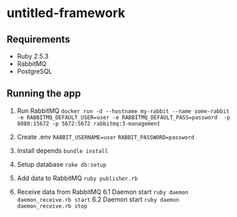 # untitled-framework

## Requirements

* Ruby 2.5.3
* RabbitMQ
* PostgreSQL

## Running the app

1. Run RabbitMQ
    ```docker run -d --hostname my-rabbit --name some-rabbit -e RABBITMQ_DEFAULT_USER=user -e RABBITMQ_DEFAULT_PASS=password  -p 8080:15672 -p 5672:5672 rabbitmq:3-management```

2. Create .env
    ```RABBIT_USERNAME=user```
    ```RABBIT_PASSWORD=password```

3. Install depends
    ```bundle install```

4. Setup database
   `rake db:setup`

5. Add data to RabbitMQ
   ```ruby publisher.rb```

6. Receive data from RabbitMQ
    6.1 Daemon start `ruby daemon daemon_receive.rb start`
    6.2 Daemon start `ruby daemon daemon_receive.rb stop`
